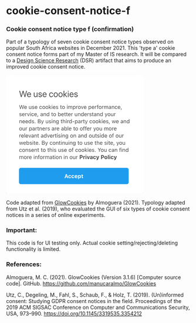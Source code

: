 # cookie-consent-notice-f
### Cookie consent notice type f (confirmation)

Part of a typology of seven cookie consent notice types observed on popular South Africa websites in December 2021. This 'type a' cookie consent notice forms part of my Master of IS research. It will be compared to a [Design Science Research](http://www.desrist.org/desrist/content/design-science-research-in-information-systems.pdf) (DSR) artifact that aims to produce an improved cookie consent notice. 

<img src="/repo-assets/type-f.png" width="375"/>

Code adapted from [GlowCookies](https://github.com/manucaralmo/GlowCookies) by Almoguera (2021).
Typology adapted from Utz et al. (2019), who evaluated the GUI of six types of cookie consent notices in a series of online experiments.

### Important:
This code is for UI testing only. Actual cookie setting/rejecting/deleting functionality is limited.

### References:
Almoguera, M. C. (2021). GlowCookies (Version 3.1.6) [Computer source code]. GitHub. https://github.com/manucaralmo/GlowCookies

Utz, C., Degeling, M., Fahl, S., Schaub, F., & Holz, T. (2019). (Un)informed consent: Studying GDPR consent notices in the field. Proceedings of the 2019 ACM SIGSAC Conference on Computer and Communications Security, USA, 973–990. https://doi.org/10.1145/3319535.3354212
